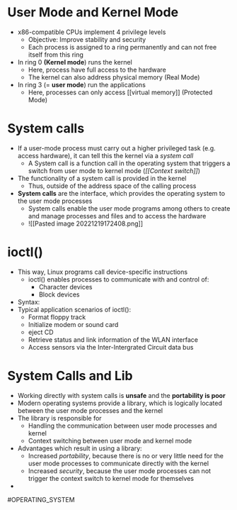 # User Mode and Kernel Mode
* x86-compatible CPUs implement 4 privilege levels
	* Objective: Improve stability and security
	* Each process is assigned to a ring permanently and can not free itself from this ring
* In ring 0 **(Kernel mode**) runs the kernel
	* Here, process have full access to the hardware
	* The kernel can also address physical memory (Real Mode)
* In ring 3 (= **user mode**) run the applications
	* Here, processes can only access [[virtual memory]] (Protected Mode)
# System calls
* If a user-mode process must carry out a higher privileged task (e.g. access hardware), it can tell this the kernel via a *system call*
	* A System call is a function call in the operating system that triggers a switch from user mode to kernel mode (*[[Context switch]]*)
* The functionality of a system call is provided in the kernel
	* Thus, outside of the address space of the calling process
* **System calls** are the interface, which provides the operating system to the user mode processes
	* System calls enable the user mode programs among others to create and manage processes and files and to access the hardware
	* ![[Pasted image 20221219172408.png]]
# ioctl()
* This way, Linux programs call device-specific instructions
	* ioctl() enables processes to communicate with and control of:
		* Character devices
		* Block devices
* Syntax:
* Typical application scenarios of ioctl():
	* Format floppy track
	* Initialize modem or sound card
	* eject CD
	* Retrieve status and link information of the WLAN interface
	* Access sensors via the Inter-Intergrated Circuit data bus
# System Calls and Lib
* Working directly with system calls is **unsafe** and the **portability is poor**
* Modern operating systems provide a library, which is logically located between the user mode processes and the kernel
* The library is responsible for
	* Handling the communication between user mode processes and kernel 
	* Context switching between user mode and kernel mode 
* Advantages which result in using a library:
	* Increased *portability*, because there is no or very little need for the user mode processes to communicate directly with the kernel
	* Increased *security*, because the user mode processes can not trigger the context switch to kernel mode for themselves
* 
#OPERATING_SYSTEM 